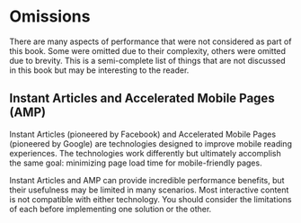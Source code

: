 # Omissions

There are many aspects of performance that were not considered as part of this book. Some were omitted due to their complexity, others were omitted due to brevity. This is a semi-complete list of things that are not discussed in this book but may be interesting to the reader.


## Instant Articles and Accelerated Mobile Pages (AMP)

Instant Articles (pioneered by Facebook) and Accelerated Mobile Pages (pioneered by Google) are technologies designed to improve mobile reading experiences. The technologies work differently but ultimately accomplish the same goal: minimizing page load time for mobile-friendly pages.

Instant Articles and AMP can provide incredible performance benefits, but their usefulness may be limited in many scenarios. Most interactive content is not compatible with either technology. You should consider the limitations of each before implementing one solution or the other.

